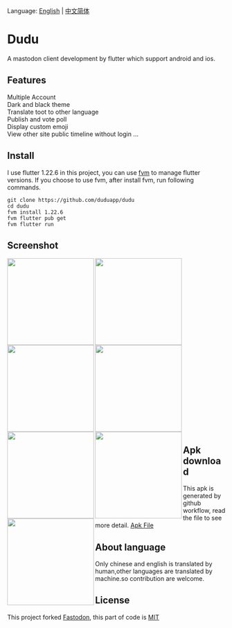 Language: [English](./README.md) | [中文简体](./README.zh.md)


# Dudu

A mastodon client development by flutter which support android and ios.

## Features 
Multiple Account  
Dark and black theme  
Translate toot to other language  
Publish and vote poll  
Display custom emoji  
View other site public timeline without login
...


## Install
I use flutter 1.22.6 in this project, you can use [fvm](https://github.com/fluttertools/fvm) to manage flutter versions.
If you choose to use fvm, after install fvm, run following commands.

```shell
git clone https://github.com/duduapp/dudu
cd dudu
fvm install 1.22.6
fvm flutter pub get
fvm flutter run
```


## Screenshot

<img align="left" src='https://user-images.githubusercontent.com/3364975/211486575-da56da32-61b8-494e-8429-0064d3ce7b49.png' width=200>
<img align="left" src='https://user-images.githubusercontent.com/3364975/211486629-fc3b5027-fec5-4e08-874a-c95a64335e0f.png' width=200>
<img align="left" src='https://user-images.githubusercontent.com/3364975/211487541-6e33d90d-b52e-4077-9ae1-7e854626665c.png' width=200>
<img  src='https://user-images.githubusercontent.com/3364975/211487581-66845cb5-ce71-4f37-b072-ad7c4847c5e6.png' width=200>
<img align="left" src='https://user-images.githubusercontent.com/3364975/211487619-ec2251c9-b7d4-48d5-a331-b7fe23031d3c.png' width=200>
<img align="left" src='https://user-images.githubusercontent.com/3364975/211487636-00abd055-b1b6-4015-b8a4-62039d75a4a6.png' width=200>
<img align="left" src='https://user-images.githubusercontent.com/3364975/211487672-b245cd07-85d3-4bd2-8e34-6fe6c256ce33.png' width=200>


## Apk download
This apk is generated by github workflow, read the file to see more detail. [Apk File](https://github.com/duduapp/dudu/suites/10277838575/artifacts/504778979)

## About language
Only chinese and english is translated by human,other languages are translated by machine.so contribution are welcome.



## License
This project forked [Fastodon](https://github.com/mahaaoo/Fastodon), this part of code is [MIT](./LICENSE)
